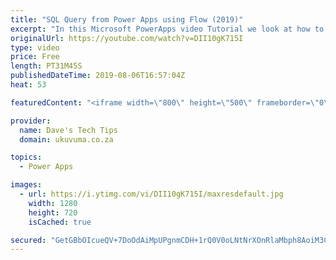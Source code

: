 ```yaml
---
title: "SQL Query from Power Apps using Flow (2019)"
excerpt: "In this Microsoft PowerApps video Tutorial we look at how to query SQL tables from PowerApps and more specifically by using the infamous 'in' operator against a string array! Unfortunately this is not support directly from PowerApps (yet), but Flow to the rescue!  We will be using Flow to query the SQL"
originalUrl: https://youtube.com/watch?v=DII10gK715I
type: video
price: Free
length: PT31M45S
publishedDateTime: 2019-08-06T16:57:04Z
heat: 53

featuredContent: "<iframe width=\"800\" height=\"500\" frameborder=\"0\" src=\"https://www.youtube.com/embed/DII10gK715I\" allow=\"accelerometer; autoplay; encrypted-media; gyroscope; picture-in-picture\" allowfullscreen></iframe>"

provider:
  name: Dave's Tech Tips
  domain: ukuvuma.co.za

topics:
  - Power Apps

images:
  - url: https://i.ytimg.com/vi/DII10gK715I/maxresdefault.jpg
    width: 1280
    height: 720
    isCached: true

secured: "GetGBbOIcueQV+7DoOdAiMpUPgnmCDH+1rQ0V0oLNtNrXOnRlaMbph8AoiM3CTrHmZMr2ofg1gcWoC4/9/oEm6rP50h8B3j4WSN3TbDxBkywWR+DedEGPgjXYUJnvNXUocNczebdUdHFc6mUaS8ALNwaaz4IbEG8A8O+9aISuOt5TPBsqJuAytKY8WAIcRf5p9i8q/ptBNHT0LYfs4wf3v6DbSyFbw2h8HIXHCfE6mzcwMszc8RdMeVzTyizymtry/4TbV671j3cIheiYXGhn5znDuuKIFGL3uHVsG1fdKf/oGgOkxF9rJQ6zVgd1xRCOTRkPPCs6hMXzWF/9cMSNqQpRQhSAXEgxKZa9LVL6qSAp3Uel93yIJyqPWdfSUWNZzUtA5oq+4XX9pE/ee/MiQ==;g/CWjFEfp9pYU3Z6BCTtEg=="
---
```



